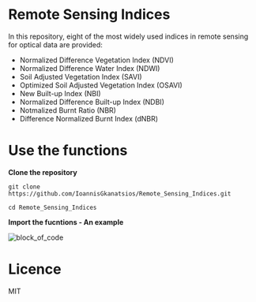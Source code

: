 # Remote Sensing Indices

In this repository, eight of the most widely used indices in remote sensing for optical data are provided:

- Normalized Difference Vegetation Index (NDVI)
- Normalized Difference Water Index (NDWI)
- Soil Adjusted Vegetation Index (SAVI)
- Optimized Soil Adjusted Vegetation Index (OSAVI)
- New Built-up Index (NBI)
- Normalized Difference Built-up Index (NDBI)
- Notmalized Burnt Ratio (NBR)
- Difference Normalized Burnt Index (dNBR)

# Use the functions

**Clone the repository**

```
git clone https://github.com/IoannisGkanatsios/Remote_Sensing_Indices.git

cd Remote_Sensing_Indices
```

**Import the fucntions - An example**


![block_of_code](https://user-images.githubusercontent.com/25709946/120350652-1631b880-c2f7-11eb-9485-0cd7f1ae950b.png)


# Licence
MIT

